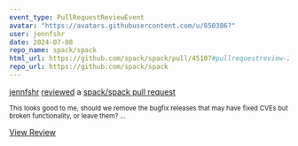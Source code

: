 ```yaml
---
event_type: PullRequestReviewEvent
avatar: "https://avatars.githubusercontent.com/u/850386?"
user: jennfshr
date: 2024-07-08
repo_name: spack/spack
html_url: https://github.com/spack/spack/pull/45107#pullrequestreview-2164522500
repo_url: https://github.com/spack/spack
---
```


<a href='https://github.com/jennfshr' target='_blank'>jennfshr</a> <a href='https://github.com/spack/spack/pull/45107#pullrequestreview-2164522500' target='_blank'>reviewed</a> a <a href='https://github.com/spack/spack/pull/45107' target='_blank'>spack/spack pull request</a>

<small>This looks good to me, should we remove the bugfix releases that may have fixed CVEs but broken functionality, or leave them? ...</small>

<a href='https://github.com/spack/spack/pull/45107#pullrequestreview-2164522500' target='_blank'>View Review</a>